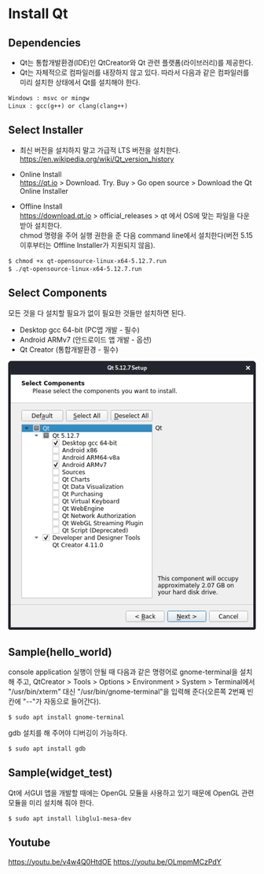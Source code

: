 Install Qt
===

## Dependencies
* Qt는 통합개발환경(IDE)인 QtCreator와 Qt 관련 플랫폼(라이브러리)를 제공한다.
* Qt는 자체적으로 컴파일러를 내장하지 않고 있다. 따라서 다음과 같은 컴파일러를 미리 설치한 상태에서 Qt를 설치해야 한다.
```
Windows : msvc or mingw
Linux : gcc(g++) or clang(clang++)
```

## Select Installer
* 최신 버전을 설치하지 말고 가급적 LTS 버전을 설치한다.  
https://en.wikipedia.org/wiki/Qt_version_history

* Online Install  
https://qt.io > Download. Try. Buy > Go open source > Download the Qt Online Installer

* Offline Install  
https://download.qt.io > official_releases > qt 에서 OS에 맞는 파일을 다운받아 설치한다.  
chmod 명령을 주어 실행 권한을 준 다음 command line에서 설치한다(버전 5.15 이후부터는 Offline Installer가 지원되지 않음).  
```
$ chmod +x qt-opensource-linux-x64-5.12.7.run
$ ./qt-opensource-linux-x64-5.12.7.run
```

## Select Components
모든 것을 다 설치할 필요가 없이 필요한 것들만 설치하면 된다.
* Desktop gcc 64-bit (PC앱 개발 - 필수)
* Android ARMv7 (안드로이드 앱 개발 - 옵션)
* Qt Creator (통합개발환경 - 필수)

![select-components.png](select-components.png)

## Sample(hello_world)
console application 실행이 안될 때 다음과 같은 명령어로 gnome-terminal을 설치해 주고, QtCreator > Tools > Options > Environment > System > Terminal에서 "/usr/bin/xterm" 대신 "/usr/bin/gnome-terminal"을 입력해 준다(오른쪽 2번째 빈칸에 "--"가 자동으로 들어간다).
```
$ sudo apt install gnome-terminal
```
gdb 설치를 해 주어야 디버깅이 가능하다.
```
$ sudo apt install gdb
```
## Sample(widget_test)
Qt에 서GUI 앱을 개발할 때에는 OpenGL 모듈을 사용하고 있기 때문에 OpenGL 관련 모듈을 미리 설치해 줘야 한다.
```
$ sudo apt install libglu1-mesa-dev
```

## Youtube
https://youtu.be/v4w4Q0HtdOE
https://youtu.be/OLmpmMCzPdY